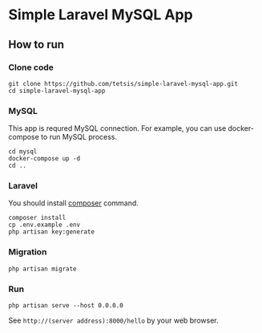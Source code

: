 # Simple Laravel MySQL App

## How to run
### Clone code
```
git clone https://github.com/tetsis/simple-laravel-mysql-app.git
cd simple-laravel-mysql-app
```

### MySQL
This app is requred MySQL connection.
For example, you can use docker-compose to run MySQL process.

```
cd mysql
docker-compose up -d
cd ..
```

### Laravel
You should install [composer](https://getcomposer.org/) command.

```
composer install
cp .env.example .env
php artisan key:generate
```

### Migration
```
php artisan migrate
```

### Run
```
php artisan serve --host 0.0.0.0
```

See `http://(server address):8000/hello` by your web browser.
